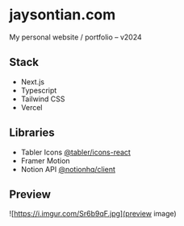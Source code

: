 # jaysontian.com

My personal website / portfolio – v2024

## Stack
- Next.js
- Typescript
- Tailwind CSS
- Vercel
## Libraries
- Tabler Icons [@tabler/icons-react](https://tabler.io/icons)
- Framer Motion
- Notion API [@notionhq/client](https://api.notion.com)
## Preview
![https://i.imgur.com/Sr6b9qF.jpg](preview image)
